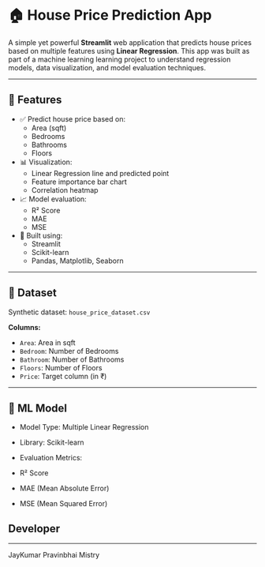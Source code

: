 # 🏠 House Price Prediction App

A simple yet powerful **Streamlit** web application that predicts house prices based on multiple features using **Linear Regression**. This app was built as part of a machine learning learning project to understand regression models, data visualization, and model evaluation techniques.

---


## 📌 Features

- ✅ Predict house price based on:
  - Area (sqft)
  - Bedrooms
  - Bathrooms
  - Floors
- 📊 Visualization:
  - Linear Regression line and predicted point
  - Feature importance bar chart
  - Correlation heatmap
- 📈 Model evaluation:
  - R² Score
  - MAE
  - MSE
- 🧮 Built using:
  - Streamlit
  - Scikit-learn
  - Pandas, Matplotlib, Seaborn

---

## 📂 Dataset

Synthetic dataset: `house_price_dataset.csv`

**Columns:**
- `Area`: Area in sqft
- `Bedroom`: Number of Bedrooms
- `Bathroom`: Number of Bathrooms
- `Floors`: Number of Floors
- `Price`: Target column (in ₹)

---

## 🧠 ML Model

- Model Type: Multiple Linear Regression

- Library: Scikit-learn

- Evaluation Metrics:

- R² Score

- MAE (Mean Absolute Error)

- MSE (Mean Squared Error)



## Developer
---
JayKumar Pravinbhai Mistry
